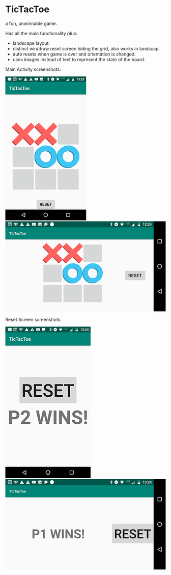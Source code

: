# TicTacToe
a fun, unwinnable game.

Has all the main functionality plus:

+ landscape layout.
+ distinct win/draw reset screen hiding the grid, also works in landscap.
+ auto resets when game is over and orientation is changed.
+ uses images instead of text to represent the state of the board.

Main Activity screenshots: 

![Main Activity Portrait](/docs/tictacPlayPortrait.png "Main Activity screen Portrait")      ![Main Activity Landscape](/docs/tictacPlayLandscape.png "Main Activity screen Landscape")







Reset Screen screenshots:

![Main Activity (reset) Portrait](/docs/tictacWinPortrait.png "Reset screen Portrait")      ![Main Activity (reset) Landscape](/docs/tictacWinLandscape.png "Reset screen Landscape")



